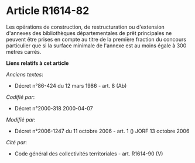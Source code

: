 # Article R1614-82

Les opérations de construction, de restructuration ou d'extension d'annexes des bibliothèques départementales de prêt
principales ne peuvent être prises en compte au titre de la première fraction du concours particulier que si la surface
minimale de l'annexe est au moins égale à 300 mètres carrés.

**Liens relatifs à cet article**

_Anciens textes_:

  - Décret n°86-424 du 12 mars 1986 - art. 8 (Ab)

_Codifié par_:

  - Décret n°2000-318 2000-04-07

_Modifié par_:

  - Décret n°2006-1247 du 11 octobre 2006 - art. 1 () JORF 13 octobre 2006

_Cité par_:

  - Code général des collectivités territoriales - art. R1614-90 (V)
